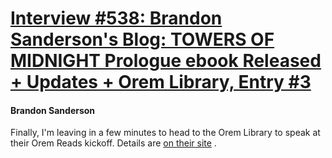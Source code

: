 # [Interview #538: Brandon Sanderson's Blog: TOWERS OF MIDNIGHT Prologue ebook Released + Updates + Orem Library, Entry #3](https://www.theoryland.com/intvmain.php?i=538#3)

#### Brandon Sanderson

Finally, I'm leaving in a few minutes to head to the Orem Library to speak at their Orem Reads kickoff. Details are
[on their site](http://www.orembigread.org/OremReads2010/programs.html)
.

